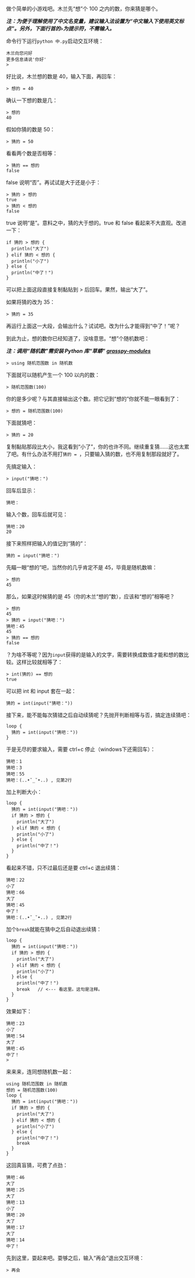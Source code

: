 做个简单的小游戏吧。木兰先“想”个 100 之内的数，你来猜是哪个。

***注：为便于理解使用了中文名变量，建议输入法设置为“中文输入下使用英文标点”。另外，下面行首的`>`为提示符，不需输入。***

命令行下运行`python 中.py`启动交互环境：
```
木兰向您问好
更多信息请说'你好'
>
```

好比说，木兰想的数是 40，输入下面，再回车：
```
> 想的 = 40
```

确认一下想的数是几：
```
> 想的
40
```

假如你猜的数是 50：
```
> 猜的 = 50
```

看看两个数是否相等：
```
> 猜的 == 想的
false
```

false 说明“否”。再试试是大于还是小于：
```
> 猜的 > 想的
true
> 猜的 < 想的
false
```

true 说明“是”。意料之中，猜的大于想的。true 和 false 看起来不大直观。改进一下：

```
if 猜的 > 想的 {
  println("大了")
} elif 猜的 < 想的 {
  println("小了")
} else {
  println("中了！")
}
```

可以把上面这段直接复制黏贴到 > 后回车。果然，输出“大了”。

如果将猜的改为 35：
```
> 猜的 = 35
```

再运行上面这一大段，会输出什么？试试吧。改为什么才能得到“中了！”呢？

到此为止，想的数你已经知道了，没啥意思。“想”个随机数吧：

***注：调用“随机数”需安装 Python 库“草蟒” [grasspy-modules](https://pypi.org/project/grasspy-modules/)***

```
> using 随机范围数 in 随机数
```

下面就可以随机产生一个 100 以内的数：
```
> 随机范围数(100)
```

你的是多少呢？与其直接输出这个数。把它记到“想的”你就不能一眼看到了：
```
> 想的 = 随机范围数(100)
```
下面就猜吧：
```
> 猜的 = 20
```
复制黏贴那段比大小，我这看到“小了”，你的也许不同。继续重复猜……这也太累了吧。有什么办法不用打`猜的 = `，只要输入猜的数，也不用复制那段就好了。

先搞定输入：
```
> input("猜吧：")
```

回车后显示：
```
猜吧：
```
输入个数，回车后就可见：
```
猜吧：20
20
```
接下来照样把输入的值记到“猜的”：
```
猜的 = input("猜吧：")
```

先瞄一眼“想的”吧，当然你的几乎肯定不是 45，毕竟是随机数嘛：
```
> 想的
45
```

那么，如果这时候猜的是 45（你的木兰“想的”数），应该和“想的”相等吧？
```
> 想的
45
> 猜的 = input("猜吧：")
猜吧：45
45
> 猜的 == 想的
false
```

？为啥不等呢？因为`input`获得的是输入的文字，需要转换成数值才能和想的数比较。这样比较就相等了：

```
> int(猜的) == 想的
true
```

可以把 int 和 input 套在一起：
```
猜的 = int(input("猜吧："))
```

接下来，能不能每次猜错之后自动续猜呢？先抛开判断相等与否，搞定连续猜吧：
```
loop {
  猜的 = int(input("猜吧："))
}
```
于是无尽的要求输入，需要 ctrl+c 停止（windows下还需回车）：
```
猜吧：1
猜吧：3
猜吧：55
猜吧：(..•˘_˘•..) , 见第2行
```

加上判断大小：
```
loop {
  猜的 = int(input("猜吧："))
  if 猜的 > 想的 {
    println("大了")
  } elif 猜的 < 想的 {
    println("小了")
  } else {
    println("中了！")
  }
}
```

看起来不错，只不过最后还是要 ctrl+c 退出续猜：
```
猜吧：22
小了
猜吧：66
大了
猜吧：45
中了！
猜吧：(..•˘_˘•..) , 见第2行
```

加个`break`就能在猜中之后自动退出续猜：
```
loop {
  猜的 = int(input("猜吧："))
  if 猜的 > 想的 {
    println("大了")
  } elif 猜的 < 想的 {
    println("小了")
  } else {
    println("中了！")
    break   // <--- 看这里。这句是注释。
  }
}
```

效果如下：
```
猜吧：23
小了
猜吧：54
大了
猜吧：45
中了！
>
```

来来来，连同想随机数一起：
```
using 随机范围数 in 随机数
想的 = 随机范围数(100)
loop {
  猜的 = int(input("猜吧："))
  if 猜的 > 想的 {
    println("大了")
  } elif 猜的 < 想的 {
    println("小了")
  } else {
    println("中了！")
    break
  }
}
```

这回真盲猜，可费了点劲：
```
猜吧：46
大了
猜吧：25
大了
猜吧：13
小了
猜吧：20
大了
猜吧：17
大了
猜吧：14
中了！
```

先到这里，耍起来吧。耍够之后，输入“再会”退出交互环境：
```
> 再会
```
